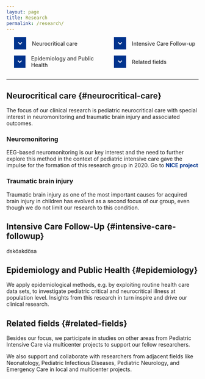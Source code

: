 ```yaml
---
layout: page
title: Research
permalink: /research/
---
```

<style>
a {
  text-decoration: none;
  color: #333;
}
.section-nav ul {
  list-style-type: none;
  padding-left: 0;
  display: flex;
  flex-wrap: wrap;
  justify-content: space-between;
  width: 100%;
  margin: 0;
  padding: 0 20px;
}
.section-nav li {
  margin-bottom: 15px;
  display: flex;
  align-items: center;
  flex: 0 1 48%;  /* Changed to approximately 48% to fit 2 items per row with spacing */
}
.section-nav a {
  display: flex;
  align-items: center;
  font-weight: 500;
}
.nav-icon {
  display: inline-flex;
  justify-content: center;
  align-items: center;
  width: 32px;
  height: 32px;
  background-color: #00338D;
  margin-right: 15px;
}
.nav-icon svg {
  width: 20px;
  height: 20px;
  fill: white;
  stroke: white;
  stroke-width: 1px;
}
</style>
<!-- Navigation Menu -->
<nav class="section-nav">
  <ul>
    <li>
      <div class="nav-icon">
        <svg xmlns="http://www.w3.org/2000/svg" viewBox="0 0 24 24" stroke-width="2">
          <path d="M7.41,8.58L12,13.17L16.59,8.58L18,10L12,16L6,10L7.41,8.58Z"/>
        </svg>
      </div>
      <a href="#neurocritical-care">Neurocritical care</a>
    </li>
    <li>
      <div class="nav-icon">
        <svg xmlns="http://www.w3.org/2000/svg" viewBox="0 0 24 24">
          <path d="M7.41,8.58L12,13.17L16.59,8.58L18,10L12,16L6,10L7.41,8.58Z"/>
        </svg>
      </div>
      <a href="#intensive-care-followup">Intensive Care Follow-up</a>
    </li>
    <li>
      <div class="nav-icon">
        <svg xmlns="http://www.w3.org/2000/svg" viewBox="0 0 24 24">
          <path d="M7.41,8.58L12,13.17L16.59,8.58L18,10L12,16L6,10L7.41,8.58Z"/>
        </svg>
      </div>
      <a href="#epidemiology">Epidemiology and Public Health</a>
    </li>
    <li>
      <div class="nav-icon">
        <svg xmlns="http://www.w3.org/2000/svg" viewBox="0 0 24 24">
          <path d="M7.41,8.58L12,13.17L16.59,8.58L18,10L12,16L6,10L7.41,8.58Z"/>
        </svg>
      </div>
      <a href="#related-fields">Related fields</a>
    </li>
  </ul>
</nav>
<hr>

## Neurocritical care {#neurocritical-care}
The focus of our clinical research is pediatric neurocritical care with special interest in neuromonitoring and traumatic brain injury and associated outcomes.

### Neuromonitoring
EEG-based neuromonitoring is our key interest and the need to further explore this method in the context of pediatric intensive care gave the impulse for the formation of this research group in 2020. Go to <a href="{{ '/projects/nice/' | relative_url }}" style="text-decoration: none; color: 00338D;"><strong>NICE project</strong></a>

### Traumatic brain injury
Traumatic brain injury as one of the most important causes for acquired brain injury in children has evolved as a second focus of our group, even though we do not limit our research to this condition.

## Intensive Care Follow-Up {#intensive-care-followup}
dsköakdösa

## Epidemiology and Public Health {#epidemiology}
We apply epidemiological methods, e.g. by exploiting routine health care data sets, to investigate pediatric critical and neurocritical illness at population level. Insights from this research in turn inspire and drive our clinical research.

## Related fields {#related-fields}
Besides our focus, we participate in studies on other areas from Pediatric Intensive Care via multicenter projects to support our fellow researchers.

We also support and collaborate with researchers from adjacent fields like Neonatology, Pediatric Infectious Diseases, Pediatric Neurology, and Emergency Care in local and multicenter projects.